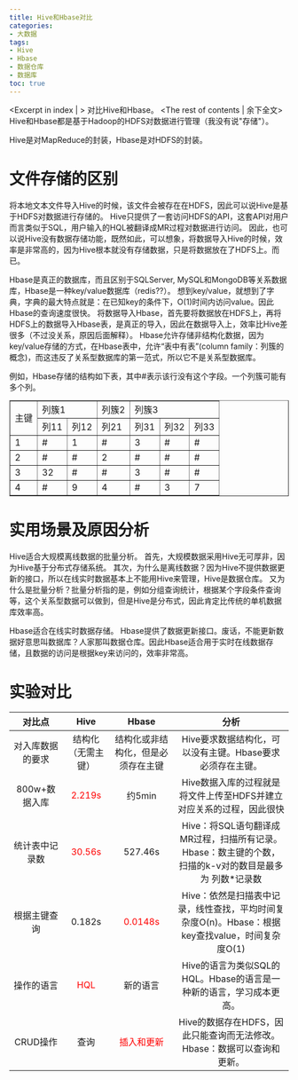 ```yaml
---
title: Hive和Hbase对比
categories:
- 大数据
tags:
- Hive
- Hbase
- 数据仓库
- 数据库
toc: true
---
```

<Excerpt in index | > 
对比Hive和Hbase。<!-- more -->
<The rest of contents | 余下全文>
Hive和Hbase都是基于Hadoop的HDFS对数据进行管理（我没有说"存储"）。

Hive是对MapReduce的封装，Hbase是对HDFS的封装。

# 文件存储的区别
将本地文本文件导入Hive的时候，该文件会被存在在HDFS，因此可以说Hive是基于HDFS对数据进行存储的。
Hive只提供了一套访问HDFS的API，这套API对用户而言类似于SQL，用户输入的HQL被翻译成MR过程对数据进行访问。
因此，也可以说Hive没有数据存储功能，既然如此，可以想象，将数据导入Hive的时候，效率是非常高的，因为Hive根本就没有存储数据，只是将数据放在了HDFS上。而已。

Hbase是真正的数据库，而且区别于SQLServer, MySQL和MongoDB等关系数据库，Hbase是一种key/value数据库（redis??）。
想到key/value，就想到了字典，字典的最大特点就是：在已知key的条件下，O(1)时间内访问value。因此Hbase的查询速度很快。
将数据导入Hbase，首先要将数据放在HDFS上，再将HDFS上的数据导入Hbase表，是真正的导入，因此在数据导入上，效率比Hive差很多（不过没关系，原因后面解释）。
Hbase允许存储非结构化数据，因为key/value存储的方式，在Hbase表中，允许“表中有表”(column family：列簇的概念)，而这违反了关系型数据库的第一范式，所以它不是关系型数据库。

例如，Hbase存储的结构如下表，其中\#表示该行没有这个字段。一个列簇可能有多个列。

<div style="text-align:center"><table style="margin:auto" border="1">   <tr>      <td rowspan="2">主键</td>      <td colspan="2">列簇1</td>      <td>列簇2</td>      <td colspan="3">列簇3</td>   </tr>   <tr>      <td>列11</td>      <td>列12</td>      <td>列21</td>      <td>列31</td>      <td>列32</td>      <td>列33</td>   </tr>   <tr>      <td>1</td>      <td>#</td>      <td>1</td>      <td>#</td>      <td>3</td>      <td>#</td>      <td>#</td>   </tr>   <tr>      <td>2</td>      <td>#</td>      <td>#</td>      <td>2</td>      <td>#</td>      <td>#</td>      <td>#</td>   </tr>   <tr>      <td>3</td>      <td>32</td>      <td>#</td>      <td>#</td>      <td>3</td>      <td>#</td>      <td>#</td>   </tr>   <tr>      <td>4</td>      <td>#</td>      <td>9</td>      <td>4</td>      <td>#</td>      <td>3</td>      <td>7</td>   </tr></table></div>


# 实用场景及原因分析
Hive适合大规模离线数据的批量分析。
首先，大规模数据采用Hive无可厚非，因为Hive基于分布式存储系统。
其次，为什么是离线数据？因为Hive不提供数据更新的接口，所以在线实时数据基本上不能用Hive来管理，Hive是数据仓库。
又为什么是批量分析？批量分析指的是，例如分组查询统计，根据某个字段条件查询等，这个关系型数据可以做到，但是Hive是分布式，因此肯定比传统的单机数据库效率高。

Hbase适合在线实时数据存储。
Hbase提供了数据更新接口。废话，不能更新数据好意思叫数据库？人家那叫数据仓库。因此Hbase适合用于实时在线数据存储，且数据的访问是根据key来访问的，效率非常高。

# 实验对比

| 对比点 | Hive | Hbase | 分析 |
| :------:| :--------: | :------: | :------: |
| 对入库数据的要求 | 结构化（无需主键） | 结构化或非结构化，但是必须存在主键 | Hive要求数据结构化，可以没有主键。Hbase要求必须存在主键。|
| 800w+数据入库 | <font color=#FF0000>2.219s</font> | 约5min | Hive数据入库的过程就是将文件上传至HDFS并建立对应关系的过程，因此很快 |
| 统计表中记录数 | <font color=#FF0000>30.56s</font> | 527.46s | Hive：将SQL语句翻译成MR过程，扫描所有记录。Hbase：数主键的个数，扫描的k-v对的数目是最多为 列数*记录数|
| 根据主键查询 | 0.182s | <font color=#FF0000>0.0148s</font> | Hive：依然是扫描表中记录，线性查找，平均时间复杂度O(n)。Hbase：根据key查找value，时间复杂度O(1)|
| 操作的语言 | <font color=#FF0000>HQL</font> | 新的语言 | Hive的语言为类似SQL的HQL。Hbase的语言是一种新的语言，学习成本更高。	|
| CRUD操作 | 查询 | <font color=#FF0000>插入和更新</font> | Hive的数据存在HDFS，因此只能查询而无法修改。Hbase：数据可以查询和更新。 | 